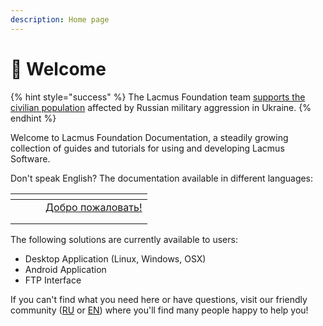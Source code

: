 ```yaml
---
description: Home page
---
```


# 👋 Welcome

{% hint style="success" %}
The Lacmus Foundation team [supports the civilian population](lacmus-foundations-statement-on-the-armed-conflict-in-ukrainian-territory.md) affected by Russian military aggression in Ukraine.
{% endhint %}

Welcome to Lacmus Foundation Documentation, a steadily growing collection of guides and tutorials for using and developing Lacmus Software.

Don't speak English? The documentation available in different languages:



<table data-view="cards"><thead><tr><th></th><th></th><th></th><th data-hidden data-card-target data-type="content-ref"></th></tr></thead><tbody><tr><td></td><td></td><td></td><td><a href="http://127.0.0.1:5000/s/-MgtUSptbvSuwhoZrItf-957349888/">Добро пожаловать!</a></td></tr><tr><td></td><td></td><td></td><td></td></tr><tr><td></td><td></td><td></td><td></td></tr></tbody></table>

The following solutions are currently available to users:

* Desktop Application (Linux, Windows, OSX)
* Android Application
* FTP Interface

If you can't find what you need here or have questions, visit our friendly community ([RU](https://t.me/found\_lacmus) or [EN](https://t.me/lacmus\_foundation\_en)) where you'll find many people happy to help you!
